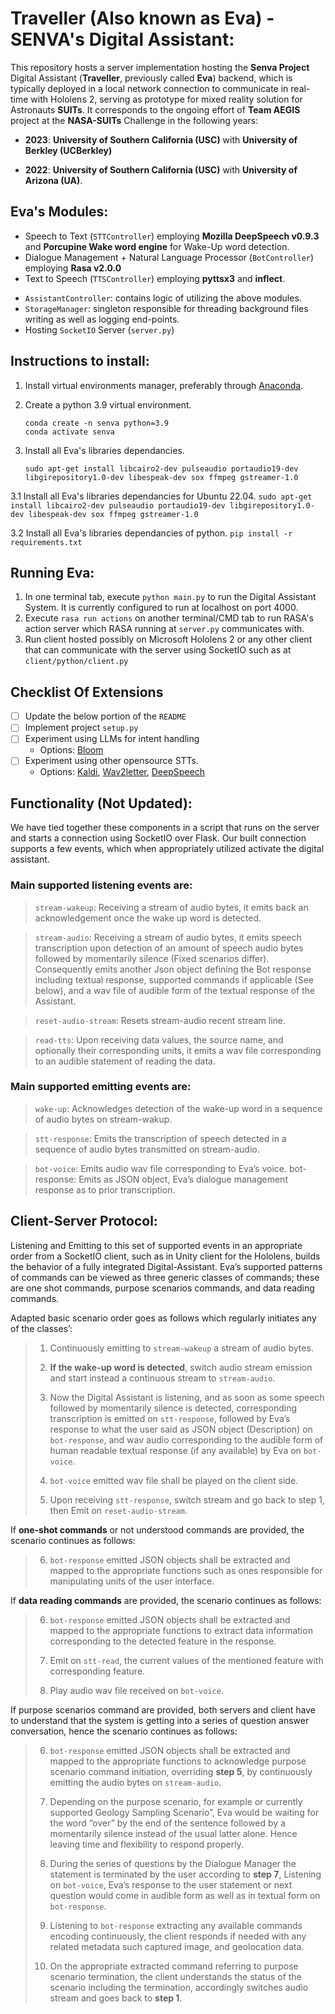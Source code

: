 # Traveller (Also known as Eva) - SENVA's Digital Assistant:
This repository hosts a server implementation hosting the **Senva Project** Digital Assistant (**Traveller**, previously called **Eva**) backend, which is typically deployed in a local network connection to communicate in real-time with Hololens 2, serving as prototype for mixed reality solution for Astronauts **SUITs**. It corresponds to the ongoing effort of **Team AEGIS** project at the **NASA-SUITs** Challenge in the following years:

- **2023**: **University of Southern California (USC)** with **University of Berkley (UCBerkley)**

- **2022**: **University of Southern California (USC)** with **University of Arizona (UA)**.


## Eva's Modules:

- Speech to Text (`STTController`) employing **Mozilla DeepSpeech v0.9.3** and **Porcupine Wake word engine** for Wake-Up word detection.
- Dialogue Management + Natural Language Processor (`BotController`) employing **Rasa v2.0.0**
- Text to Speech (`TTSController`) employing **pyttsx3** and **inflect**.
* `AssistantController`: contains logic of utilizing the above modules.
* `StorageManager`: singleton responsible for threading background files writing as well as logging end-points.
* Hosting `SocketIO` Server (`server.py`)



## Instructions to install:
1. Install virtual environments manager, preferably through
   <a href="https://www.anaconda.com/products/distribution" target="_blank">Anaconda</a>.

2. Create a python 3.9 virtual environment.
    ```
    conda create -n senva python=3.9
    conda activate senva
    ```

3. Install all Eva's libraries dependancies.
    ```
    sudo apt-get install libcairo2-dev pulseaudio portaudio19-dev libgirepository1.0-dev libespeak-dev sox ffmpeg gstreamer-1.0
    ```

3.1 Install all Eva's libraries dependancies for Ubuntu 22.04.
    ```
    sudo apt-get install libcairo2-dev pulseaudio portaudio19-dev libgirepository1.0-dev libespeak-dev sox ffmpeg gstreamer-1.0
    ```

3.2 Install all Eva's libraries dependancies of python.
    ```
    pip install -r requirements.txt
    ```

## Running Eva:
1. In one terminal tab, execute `python main.py` to run the Digital Assistant System. It is currently configured to run at localhost on port 4000.
2. Execute `rasa run actions` on another terminal/CMD tab to run RASA's action server which RASA running at `server.py` communicates with.
3. Run client hosted possibly on Microsoft Hololens 2 or any other client that can communicate with the server using SocketIO such as at `client/python/client.py`


## Checklist Of Extensions
- [ ] Update the below portion of the `README`
- [ ] Implement project `setup.py`
- [ ] Experiment using LLMs for intent handling
    - Options: [Bloom](https://towardsdatascience.com/run-bloom-the-largest-open-access-ai-model-on-your-desktop-computer-f48e1e2a9a32)
- [ ] Experiment using other opensource STTs.
    - Options: [Kaldi](https://github.com/kaldi-asr/kaldi), [Wav2letter](https://github.com/flashlight/flashlight/tree/main/flashlight/app/asr), [DeepSpeech](https://github.com/mozilla/DeepSpeech)


## Functionality (Not Updated):
We have tied together these components in a script that runs on the server and starts a connection using SocketIO over Flask. Our built connection supports a few events, which when appropriately utilized activate the digital assistant.

### **Main supported listening events are:**

> `stream-wakeup`: Receiving a stream of audio bytes, it emits back an acknowledgement once the wake up word is detected.

> `stream-audio`: Receiving a stream of audio bytes, it emits speech transcription upon detection of an amount of speech audio bytes followed by momentarily silence (Fixed scenarios differ). Consequently emits another Json object defining the Bot response including textual response, supported commands if applicable (See below), and a wav file of audible form of the textual response of the Assistant.

> `reset-audio-stream`: Resets stream-audio recent stream line.

> `read-tts`: Upon receiving data values, the source name, and optionally their corresponding units, it emits a wav file corresponding to an audible statement of reading the data.


### **Main supported emitting events are:**

> `wake-up`: Acknowledges detection of the wake-up word in a sequence of audio bytes on stream-wakup.

> `stt-response`: Emits the transcription of speech detected in a sequence of audio bytes transmitted on stream-audio.

> `bot-voice`:  Emits audio wav file corresponding to Eva’s voice.
bot-response: Emits as JSON object, Eva’s dialogue management response as to prior transcription.


## Client-Server Protocol:

Listening and Emitting to this set of supported events in an appropriate order from a SocketIO client, such as in Unity client for the Hololens, builds the behavior of a fully integrated Digital-Assistant. Eva’s supported patterns of commands can be viewed as three generic classes of commands; these are one shot commands, purpose scenarios commands, and data reading commands.

Adapted basic scenario order goes as follows which regularly initiates any of the classes’:


> 1. Continuously emitting to `stream-wakeup` a stream of audio bytes.
>
> 2. **If the wake-up word is detected**, switch audio stream emission and start instead a continuous stream to `stream-audio`.
>
> 3. Now the Digital Assistant is listening, and as soon as some speech followed by momentarily silence is detected, corresponding transcription is emitted on `stt-response`, followed by Eva’s response to what the user said as JSON object (Description) on `bot-response`, and wav audio corresponding to the audible form of human readable textual response (if any available) by Eva on `bot-voice`.
>
> 4. `bot-voice` emitted wav file shall be played on the client side.
>
> 5. Upon receiving `stt-response`, switch stream and go back to step 1, then Emit on `reset-audio-stream`.

If **one-shot commands** or not understood commands are provided, the scenario continues as follows:

> 6. `bot-response` emitted JSON objects shall be extracted and mapped to the appropriate functions such as ones responsible for manipulating units of the user interface.

If **data reading commands** are provided, the scenario continues as follows:

> 6. `bot-response` emitted JSON objects shall be extracted and mapped to the appropriate functions to extract data information corresponding to the detected feature in the response.
>
> 7. Emit on `stt-read`, the current values of the mentioned feature with corresponding feature.
>
> 8. Play audio wav file received on `bot-voice`.

If purpose scenarios command are provided, both servers and client have to understand that the system is getting into a series of question answer conversation, hence the scenario continues as follows:

> 6. `bot-response` emitted JSON objects shall be extracted and mapped to the appropriate functions to acknowledge purpose scenario command initiation, overriding **step 5**, by continuously emitting the audio bytes on `stream-audio`.
>
> 7. Depending on the purpose scenario, for example or currently supported Geology Sampling Scenario”, Eva would be waiting for the word “over” by the end of the sentence followed by a momentarily silence instead of the usual latter alone. Hence leaving time and flexibility to respond properly.
>
> 8. During the series of questions by the Dialogue Manager the statement is terminated by the user according to **step 7**, Listening on `bot-voice`, Eva’s response to the user statement or next question would come in audible form as well as in textual form on `bot-response`.
>
> 9. Listening to `bot-response` extracting any available commands encoding continuously, the client responds if needed with any related metadata such captured image, and geolocation data.
>
> 10. On the appropriate extracted command referring to purpose scenario termination, the client understands the status of the scenario including the termination, accordingly switches audio stream and goes back to **step 1**.
